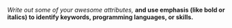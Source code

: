 *Write out some of your awesome attributes,* **and use emphasis (like bold or italics) to identify keywords, programming languages, or skills.** 
